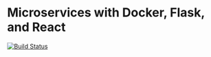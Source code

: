 # Microservices with Docker, Flask, and React

[![Build Status](https://travis-ci.com/FTInterviews/testdriven-app.svg?branch=master)](https://travis-ci.com/FTInterviews/testdriven-app)